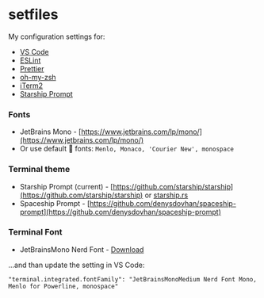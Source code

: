 # setfiles

My configuration settings for:
* [VS Code](https://code.visualstudio.com)
* [ESLint](https://eslint.org)
* [Prettier](https://prettier.io/)
* [oh-my-zsh](https://ohmyz.sh/)
* [iTerm2](https://iterm2.com/)
* [Starship Prompt](https://starship.rs/)

### Fonts
- JetBrains Mono - [https://www.jetbrains.com/lp/mono/](https://www.jetbrains.com/lp/mono/)
- Or use default  fonts:  ```Menlo, Monaco, 'Courier New', monospace ```

### Terminal theme

- Starship Prompt (current) - [https://github.com/starship/starship](https://github.com/starship/starship) or [starship.rs](https://starship.rs/)
- Spaceship Prompt - [https://github.com/denysdovhan/spaceship-prompt](https://github.com/denysdovhan/spaceship-prompt)

### Terminal Font
- JetBrainsMono Nerd Font - [Download](https://www.nerdfonts.com/font-downloads)

...and than update the setting in VS Code:

```"terminal.integrated.fontFamily": "JetBrainsMonoMedium Nerd Font Mono, Menlo for Powerline, monospace"``` 